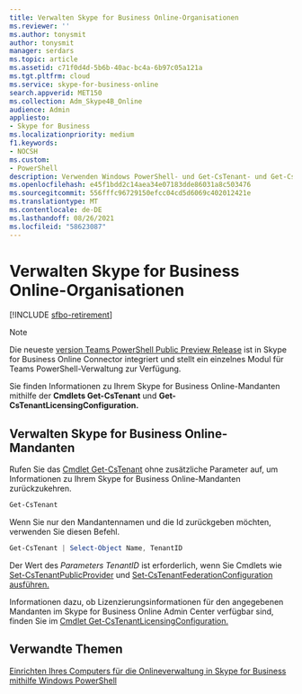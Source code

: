 ```yaml
---
title: Verwalten Skype for Business Online-Organisationen
ms.reviewer: ''
ms.author: tonysmit
author: tonysmit
manager: serdars
ms.topic: article
ms.assetid: c71f0d4d-5b6b-40ac-bc4a-6b97c05a121a
ms.tgt.pltfrm: cloud
ms.service: skype-for-business-online
search.appverid: MET150
ms.collection: Adm_Skype4B_Online
audience: Admin
appliesto:
- Skype for Business
ms.localizationpriority: medium
f1.keywords:
- NOCSH
ms.custom:
- PowerShell
description: Verwenden Windows PowerShell- und Get-CsTenant- und Get-CsTenantLicensingConfiguration-Cmdlets, um Informationen zu Ihrem Skype for Business Online-Mandanten zu erhalten.
ms.openlocfilehash: e45f1bdd2c14aea34e07183dde86031a8c503476
ms.sourcegitcommit: 556fffc96729150efcc04cd5d6069c402012421e
ms.translationtype: MT
ms.contentlocale: de-DE
ms.lasthandoff: 08/26/2021
ms.locfileid: "58623087"
---
```

# <a name="manage-skype-for-business-online-organizations"></a>Verwalten Skype for Business Online-Organisationen

[!INCLUDE [sfbo-retirement](../../Hub/includes/sfbo-retirement.md)]
> [!NOTE]
> Die neueste [version Teams PowerShell Public Preview Release](https://www.powershellgallery.com/packages/MicrosoftTeams/) ist in Skype for Business Online Connector integriert und stellt ein einzelnes Modul für Teams PowerShell-Verwaltung zur Verfügung.

Sie finden Informationen zu Ihrem Skype for Business Online-Mandanten mithilfe der **Cmdlets Get-CsTenant** und **Get-CsTenantLicensingConfiguration.**
  
## <a name="manage-skype-for-business-online-tenants"></a>Verwalten Skype for Business Online-Mandanten

Rufen Sie das [Cmdlet Get-CsTenant](/powershell/module/skype/Get-CsTenant) ohne zusätzliche Parameter auf, um Informationen zu Ihrem Skype for Business Online-Mandanten zurückzukehren.
  
```PowerShell
Get-CsTenant
```

Wenn Sie nur den Mandantennamen und die Id zurückgeben möchten, verwenden Sie diesen Befehl.
  
```PowerShell
Get-CsTenant | Select-Object Name, TenantID
```

Der Wert des _Parameters TenantID_ ist erforderlich, wenn Sie Cmdlets wie [Set-CsTenantPublicProvider](/powershell/module/skype/Set-CsTenantPublicProvider) und [Set-CsTenantFederationConfiguration ausführen.](/powershell/module/skype/Set-CsTenantFederationConfiguration)
  
Informationen dazu, ob Lizenzierungsinformationen für den angegebenen Mandanten im Skype for Business Online Admin Center verfügbar sind, finden Sie im [Cmdlet Get-CsTenantLicensingConfiguration.](/powershell/module/skype/Get-CsTenantLicensingConfiguration)
  
## <a name="related-topics"></a>Verwandte Themen
[Einrichten Ihres Computers für die Onlineverwaltung in Skype for Business mithilfe Windows PowerShell](set-up-your-computer-for-windows-powershell.md)

  
